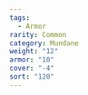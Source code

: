 ```yaml
---  
tags:  
  - Armor  
rarity: Common  
category: Mundane  
weight: "12"  
armor: "10"  
cover: "-4"  
sort: "120"  
---  
```

